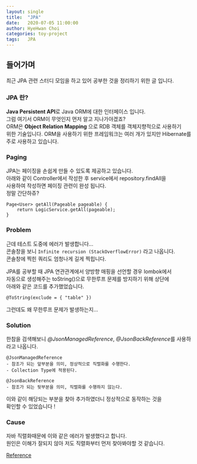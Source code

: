 ```yaml
---
layout: single
title:  "JPA"
date:   2020-07-05 11:00:00
author: HyeHwan Choi
categories: toy-project
tags:   JPA
---
```


## 들어가며
최근 JPA 관련 스터디 모임을 하고 있어 공부한 것을 정리하기 위한 글 입니다.  

### JPA 란?
**Java Persistent API**로 Java ORM에 대한 인터페이스 입니다.  
그럼 여기서 ORM이 무엇인지 먼저 알고 지나가야겠죠?  
ORM은 **Object Relation Mapping** 으로 RDB 객체를 객체지향적으로 사용하기  
위한 기술입니다. ORM을 사용하기 위한 프레임워크는 여러 개가 있지만 Hibernate를  
주로 사용하고 있습니다.

### Paging
JPA는 페이징을 손쉽게 만들 수 있도록 제공하고 있습니다.  
아래와 같이 Controller에서 작성한 후 service에서 repository.findAll을  
사용하여 작성하면 페이징 관련이 완성 됩니다.  
정말 간단하쥬?  

```
Page<User> getAll(Pageable pageable) {
	return LogicService.getAll(pageable);
}
```
  
### Problem
근데 테스트 도중에 에러가 발생합니다...  
콘솔창을 보니 `Infinite recursion (StackOverflowError)` 라고 나옵니다.  
콘솔창에 찍힌 쿼리도 엄청나게 길게 찍힙니다.  
  
JPA를 공부할 때 JPA 연관관계에서 양방향 매핑을 선언할 경우 lombok에서  
자동으로 생성해주는 toString()으로 무한루프 문제를 방지하기 위해 상단에  
아래와 같은 코드를 추가했었습니다.  
```
@ToString(exclude = { "table" })
```

그런데도 왜 무한루프 문제가 발생하는지...  

### Solution
한참을 검색해보니 *@JsonManagedReference*, *@JsonBackReference*를 사용하라고 나옵니다.
```
@JsonManagedReference
- 참조가 되는 앞부분을 의미, 정상적으로 직렬화를 수행한다.
- Collection Type에 적용된다.

@JsonBackReference
- 참조가 되는 뒷부분을 의미, 직렬화를 수행하지 않는다.
```
이와 같이 해당되는 부분을 찾아 추가하였더니 정상적으로 동작하는 것을  
확인할 수 있었습니다 !

### Cause
자바 직렬화때문에 이와 같은 에러가 발생했다고 합니다.  
원인은 이해가 잘되지 않아 저도 직렬화부터 먼저 찾아봐야할 것 같습니다.  

[Reference](https://pasudo123.tistory.com/350)  
